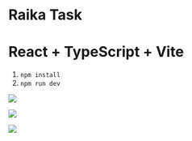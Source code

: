 # Raika Task
# React + TypeScript + Vite

1. `npm install`
2. `npm run dev`
   

![](file:///home/sima/Pictures/Screenshots/Screenshot%20from%202023-08-29%2023-13-12.png)

![](file:///home/sima/Pictures/Screenshots/Screenshot%20from%202023-08-29%2023-13-31.png)

![](file:///home/sima/Pictures/Screenshots/Screenshot%20from%202023-08-29%2023-13-48.png)
